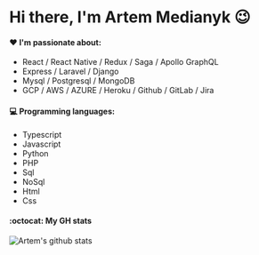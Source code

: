 # Hi there, I'm Artem Medianyk  :wink:
 
#### :heart: I'm passionate about:

- React / React Native / Redux / Saga / Apollo GraphQL
- Express / Laravel / Django
- Mysql / Postgresql / MongoDB
- GCP / AWS / AZURE / Heroku / Github / GitLab / Jira

#### :computer: Programming languages:

- Typescript
- Javascript
- Python
- PHP
- Sql
- NoSql
- Html
- Css

#### :octocat: My GH stats

![Artem's github stats](https://github-readme-stats.vercel.app/api?username=artyomDev&count_private=true&show_icons=true) 

